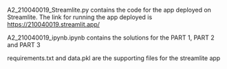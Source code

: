 A2_210040019_Streamlite.py contains the code for the app deployed on Streamlite.
The link for running the app deployed is https://210040019.streamlit.app/

A2_210040019_ipynb.ipynb contains the solutions for the PART 1, PART 2 and PART 3

requirements.txt and data.pkl are the supporting files for the streamlite app
